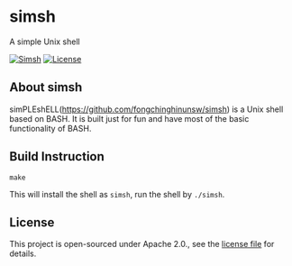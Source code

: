 # simsh
A simple Unix shell

[![Simsh](https://img.shields.io/badge/GitHub-simsh-blue)](https://github.com/fongchinghinunsw/simsh)
[![License](https://img.shields.io/badge/license-Apache_2.0-green.svg?style=flat)](https://opensource.org/licenses/Apache-2.0)

## About simsh
simPLEshELL(https://github.com/fongchinghinunsw/simsh) is a Unix shell based on BASH. It is built just for fun and have most of the basic functionality of BASH.

## Build Instruction

```
make
```

This will install the shell as `simsh`, run the shell by `./simsh`.

## License
This project is open-sourced under Apache 2.0., see the [license file](LICENSE) for details.
